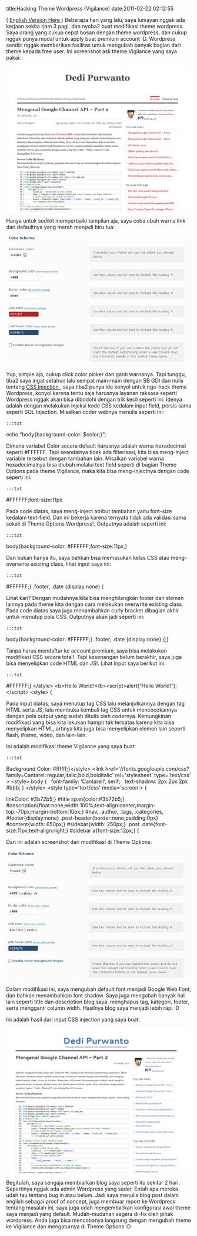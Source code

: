 title:Hacking Theme Wordpress (Vigilance)
date:2011-02-22 02:12:55

(
<a href="http://kecebongsoft.wordpress.com/2011/02/22/hacking-vigilance-wordpress-theme/">
 English Version Here
</a>
) Beberapa hari yang lalu, saya lumayan nggak ada kerjaan sekita rjam 3 pagi, dan nyoba2 buat modifikasi theme wordpress. Saya orang yang cukup cepat bosan dengan theme wordpress, dan cukup nggak punya modal untuk apply buat premium account :D. Wordpress sendiri nggak memberikan fasilitas untuk mengubah banyak bagian dari theme kepada free user. Ini screenshot asli theme Vigilance yang saya pakai:

![image](/img/wordpress/2011-02-blogoriginal.jpg?w=300)
<!--more-->
Hanya untuk sedikit memperbaiki tampilan aja, saya coba ubah warna link dari defaultnya yang merah menjadi biru tua:

![image](/img/wordpress/2011-02-colorschemeori.jpg?w=300)

Yup, simple aja, cukup click color picker dan ganti warnanya. Tapi tunggu, tiba2 saya ingat setahun lalu sempat main-main dengan SB GDI dan nulis tentang
<a href="http://kecebongsoft.wordpress.com/2008/09/06/hacking-trick-css-injection/">
 CSS Injection
</a>
, saya tiba2 punya ide konyol untuk nge-hack theme Wordpress, konyol karena tentu saja harusnya layanan raksasa seperti Wordpress nggak akan bisa dibodohi dengan trik kecil seperti ini. Idenya adalah dengan melakukan injeksi kode CSS kedalam input field, persis sama seperti SQL Injection. Misalkan coder webnya menulis seperti ini:

	:::txt

echo &#8220;body{background-color: $color;}&#8221;;



Dimana variabel Color secara default harusnya adalah warna hexadecimal seperti #FFFFFF. Tapi seandainya tidak ada filterisasi, kita bisa meng-inject variable tersebut dengan tambahan lain. Misalkan variabel warna hexadecimalnya bisa diubah melalui text field seperti di bagian Theme Options pada theme Vigilance, maka kita bisa meng-injectnya dengan code seperti ini:

	:::txt

#FFFFFF;font-size:11px



Pada code diatas, saya meng-inject atribut tambahan yaitu font-size kedalam text-field. Dan ini bekerja karena ternyata tidak ada validasi sama sekali di Theme Options Wordpress!. Outputnya adalah seperti ini:

	:::txt

body{background-color: #FFFFFF;font-size:11px;}



Dan bukan hanya itu, saya bahkan bisa memasukan kelas CSS atau meng-overwrite existing class, lihat input saya ini:

	:::txt

#FFFFFF;} .footer, .date {display:none} {




Lihat kan? Dengan mudahnya kita bisa menghilangkan footer dan elemen lainnya pada theme kita dengan cara melakukan overwrite existing class. Pada code diatas saya juga menambahkan curly bracket dibagian akhir untuk menutup pola CSS. Outputnya akan jadi seperti ini:

	:::txt

body{background-color: #FFFFFF;} .footer, .date {display:none} {;}



Tanpa harus mendaftar ke account premium, saya bisa melakukan modifikasi CSS secara total!. Tapi kesenangan belum berakhir, saya juga bisa menyelipkan code HTML dan JS!. Lihat input saya berikut ini:

	:::txt

#FFFFFF;} &lt;/style&gt; &lt;b&gt;Hello World!&lt;/b&gt;&lt;script&gt;alert(&#8220;Hello World!&#8221;);&lt;/script&gt; &lt;style&gt; {



Pada input diatas, saya menutup tag CSS lalu melanjutkannya dengan tag HTML serta JS, lalu membuka kembali tag CSS untuk mencocokannya dengan pola output yang sudah ditulis oleh codernya. Kemungkinan modifikasi yang bisa kita lakukan hampir tak terbatas karena kita bisa menyelipkan HTML, artinya kita juga bisa menyelipkan elemen lain seperti flash, iframe, video, dan lain-lain.

Ini adalah modifikasi theme Vigilance yang saya buat:

	:::txt

Background Color:
 #ffffff;}&lt;/style&gt; &lt;link href='//fonts.googleapis.com/css?family=Cantarell:regular,italic,bold,bolditalic' rel='stylesheet' type='text/css' &gt; &lt;style&gt; body {&#160;&#160; font-family: 'Cantarell', serif;&#160;&#160; text-shadow: 2px 2px 2px #bbb; } &lt;/style&gt; &lt;style type='text/css' media='screen'&gt; {

linkColor:
 #3b72b5;} #title span{color:#3b72b5;} #description{float:none;width:100%;text-align:center;margin-top:-70px;margin-bottom:10px;} #nav, .author, .tags, .categories, #footer{display:none} .post-header{border:none;padding:0px}&#160; #content{width: 650px;} #sidebar{width: 250px;} .post .date{font-size:11px;text-align:right;} #sidebar a{font-size:12px;} {



Dan ini adalah screenshot dari modifikasi di Theme Options:

![image](/img/wordpress/2011-02-colorschemehacked.jpg?w=300)

Dalam modifikasi ini, saya mengubah default font menjadi Google Web Font, dan bahkan menambahkan font shadow. Saya juga mengubah banyak hal lain seperti title dan description blog saya, menghapus tag, kategori, footer, serta mengganti column width. Hasilnya blog saya menjadi lebih rapi :D

Ini adalah hasil dari input CSS injection yang saya buat:

![image](/img/wordpress/2011-02-bloghacked.jpg?w=300)

Begitulah, saya sengaja membiarkan blog saya seperti itu sekitar 2 hari. Sepertinya nggak ada admin Wordpress yang sadar. Entah apa mereka udah tau tentang bug in atau belum. Jadi saya menulis blog post dalam english sebagai proof of concept, juga membuar report ke Wordpress tentang masalah ini, saya juga udah mengembalikan konfigurasi awal theme saya menjadi yang default. Mudah-mudahan segera di-fix oleh pihak wordpress. Anda juga bisa mencobanya langsung dengan mengubah theme ke Vigilance dan mengaturnya di Theme Options :D
